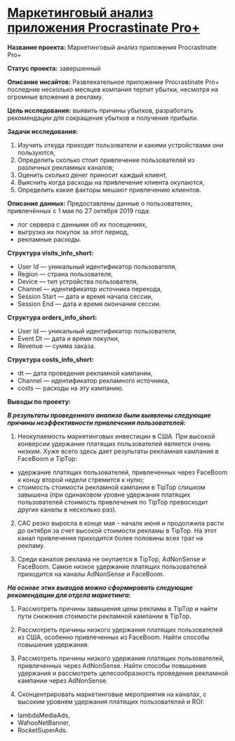 # [Маркетинговый анализ приложения Procrastinate Pro+](https://github.com/AnnaBulkina/Data-Analytics-Projects/blob/main/DA_marketing/marketing-study.ipynb "Маркетинговый анализ приложения Procrastinate Pro+")

**Название проекта:** Маркетинговый анализ приложения Procrastinate Pro+

**Статус проекта:** завершенный

**Описание инсайтов:** Развлекательное приложение Procrastinate Pro+ последние несколько месяцев компания терпит убытки, несмотря на огромные вложения в рекламу.

**Цель исследования:** выявить причины убытков, разработать рекомендации для сокращения убытков и получения прибыли.

**Задачи исследования:**
1. Изучить откуда приходят пользователи и какими устройствами они пользуются,
2. Определить сколько стоит привлечение пользователей из различных рекламных каналов;
3. Оценить сколько денег приносит каждый клиент,
4. Выяснить когда расходы на привлечение клиента окупаются,
5. Определить какие факторы мешают привлечению клиентов.

**Описание данных:**
Предоставлены данные о пользователях, привлечённых с 1 мая по 27 октября 2019 года:
- лог сервера с данными об их посещениях,
- выгрузка их покупок за этот период,
- рекламные расходы.

**Структура visits_info_short:**

- User Id — уникальный идентификатор пользователя,
- Region — страна пользователя,
- Device — тип устройства пользователя,
- Channel — идентификатор источника перехода,
- Session Start — дата и время начала сессии,
- Session End — дата и время окончания сессии.

**Структура orders_info_short:**

- User Id — уникальный идентификатор пользователя,
- Event Dt — дата и время покупки,
- Revenue — сумма заказа.

**Структура costs_info_short:**

- dt — дата проведения рекламной кампании,
- Channel — идентификатор рекламного источника,
- costs — расходы на эту кампанию.

**Выводы по проекту:**

***В результаты проведенного анализа были выявлены следующие причины неэффективности привлечения пользователей:***

1. Неокупаемость маркетинговых инвестиции в США. При высокой конверсии удержание платящих пользователей является очень низким. Хуже всего здесь дает результаты рекламная кампания в FaceBoom и TipTop:
- удержание платящих пользователей, привлеченных через FaceBoom к концу второй недели стремится к нулю;
- стоимость стоимости рекламной кампании в TipTop слишком завышена (при одинаковом уровне удержания платящих пользователей стоимость привлечения по TipTop превосходит другие каналы в несколько раз).


2. CAC резко выросла в конце мая - начале июня и продолжила расти до октября за счет высокой стоимости рекламы в TipTop. На этот канал привлечения приходится более половины всех трат на рекламу.


3. Среди каналов реклама не окупается в TipTop, AdNonSense и FaceBoom. Самое низкое удержание платящих пользователей приходится на каналы AdNonSense и FaceBoom.


***На основе этих выводов можно сформировать следующие рекомендации для отдела маркетинга:***

1. Рассмотреть причины завышения цены рекламы в TipTop и найти пути снижения стоимости рекламной кампании в TipTop.


2. Рассмотреть причины низкого удержания платящих пользователей из США, особенно привлеченных из FaceBoom. Найти способы повышения удержания.


3. Рассмотреть причины низкого удержания платящих пользователей, привлеченных через AdNonSense. Найти способы повышения удержания и рассмотреть целесообразность проведения рекламной кампании через AdNonSense.


4. Сконцентрировать маркетинговые мероприятия на каналах, с высоким уровнем удержания платящих пользователей и ROI:
- lambdaMediaAds,
- WahooNetBanner,
- RocketSuperAds.
